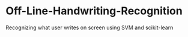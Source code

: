 # Off-Line-Handwriting-Recognition
Recognizing what user writes on screen using SVM and scikit-learn
